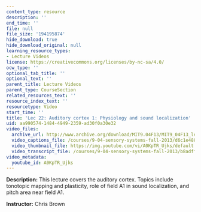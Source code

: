 ```yaml
---
content_type: resource
description: ''
end_time: ''
file: null
file_size: '194195874'
hide_download: true
hide_download_original: null
learning_resource_types:
- Lecture Videos
license: https://creativecommons.org/licenses/by-nc-sa/4.0/
ocw_type: ''
optional_tab_title: ''
optional_text: ''
parent_title: Lecture Videos
parent_type: CourseSection
related_resources_text: ''
resource_index_text: ''
resourcetype: Video
start_time: ''
title: 'Lec 22: Auditory cortex 1: Physiology and sound localization'
uid: aa990574-1484-4949-2359-ad30f0a30e32
video_files:
  archive_url: http://www.archive.org/download/MIT9.04F13/MIT9_04F13_lec22_300k.mp4
  video_captions_file: /courses/9-04-sensory-systems-fall-2013/d6c1e488bea45c7a95c2f745f497bc20_A0KpTR_Ujks.vtt
  video_thumbnail_file: https://img.youtube.com/vi/A0KpTR_Ujks/default.jpg
  video_transcript_file: /courses/9-04-sensory-systems-fall-2013/b8adff5a63e4d79c0f0d093ada251c34_A0KpTR_Ujks.pdf
video_metadata:
  youtube_id: A0KpTR_Ujks
---
```


**Description:** This lecture covers the auditory cortex. Topics include tonotopic mapping and plasticity, role of field A1 in sound localization, and pitch area near field A1.

**Instructor:** Chris Brown


